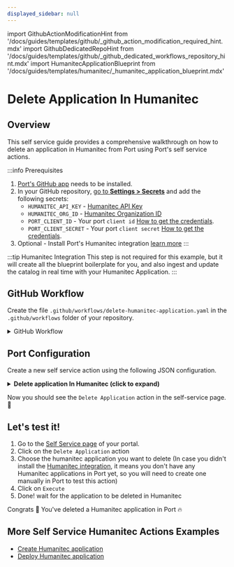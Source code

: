 ```yaml
---
displayed_sidebar: null
---
```


import GithubActionModificationHint from '/docs/guides/templates/github/_github_action_modification_required_hint.mdx'
import GithubDedicatedRepoHint from '/docs/guides/templates/github/_github_dedicated_workflows_repository_hint.mdx'
import HumanitecApplicationBlueprint from '/docs/guides/templates/humanitec/_humanitec_application_blueprint.mdx'

# Delete Application In Humanitec

## Overview
This self service guide provides a comprehensive walkthrough on how to delete an application in Humanitec from Port using Port's self service actions.

:::info Prerequisites
1. [Port's GitHub app](https://github.com/apps/getport-io) needs to be installed.
2. In your GitHub repository, [go to **Settings > Secrets**](https://docs.github.com/en/actions/security-guides/using-secrets-in-github-actions#creating-secrets-for-a-repository) and add the following secrets:
   - `HUMANITEC_API_KEY` - [Humanitec API Key](https://developer.humanitec.com/platform-orchestrator/reference/api-references/#authentication)
   - `HUMANITEC_ORG_ID` - [Humanitec Organization ID](https://developer.humanitec.com/concepts/organizations/)
   - `PORT_CLIENT_ID` - Your port `client id` [How to get the credentials](https://docs.getport.io/build-your-software-catalog/sync-data-to-catalog/api/#find-your-port-credentials).
   - `PORT_CLIENT_SECRET` - Your port `client secret` [How to get the credentials](https://docs.getport.io/build-your-software-catalog/sync-data-to-catalog/api/#find-your-port-credentials).
3. Optional - Install Port's Humanitec integration [learn more](/guides/all/humanitec-integration)
:::

:::tip Humanitec Integration
This step is not required for this example, but it will create all the blueprint boilerplate for you, and also ingest and update the catalog in real time with your Humanitec Application.
:::

<HumanitecApplicationBlueprint/>

## GitHub Workflow

Create the file `.github/workflows/delete-humanitec-application.yaml` in the `.github/workflows` folder of your repository.

<GithubDedicatedRepoHint/>

<details>
<summary>GitHub Workflow</summary>

```yaml showLineNumbers title="delete-humanitec-application.yaml"
name: Delete Humanitec Application
on:
  workflow_dispatch:
    inputs:
      port_context:
        required: true
        description: includes blueprint, run ID, and entity identifier from Port.

jobs:
  delete-application:
    runs-on: ubuntu-latest
    steps:
      - name: Delete Application
        uses: fjogeleit/http-request-action@v1
        with:
          url: 'https://api.humanitec.io/orgs/${{secrets.HUMANITEC_ORG_ID}}/apps/${{fromJson(inputs.port_context).entity}}'
          method: 'DELETE'
          customHeaders: '{"Content-Type": "application/json", "Authorization": "Bearer ${{ secrets.HUMANITEC_API_KEY }}"}'

      - name: Log Delete Application Request Failure 
        if: failure()
        uses: port-labs/port-github-action@v1
        with:
          clientId: ${{ secrets.PORT_CLIENT_ID }}
          clientSecret: ${{ secrets.PORT_CLIENT_SECRET }}
          baseUrl: https://api.getport.io
          operation: PATCH_RUN
          runId: ${{fromJson(inputs.port_context).run_id}}
          logMessage: "Request to delete application failed ..."

      - name: Log Delete Application Request Success
        uses: port-labs/port-github-action@v1
        with:
          clientId: ${{ secrets.PORT_CLIENT_ID }}
          clientSecret: ${{ secrets.PORT_CLIENT_SECRET }}
          baseUrl: https://api.getport.io
          operation: PATCH_RUN
          runId: ${{fromJson(inputs.port_context).run_id}}
          logMessage: |
             Humanitech application has been successfully deleted! ✅
             Deleting entity from port

      - name: Get Port Token
        id: port_access_token
        uses: fjogeleit/http-request-action@v1
        with:
          url: 'https://api.getport.io/v1/auth/access_token'
          method: 'POST'
          customHeaders: '{"Content-Type": "application/json", "accept": "application/json"}'
          data: |
            {
              "clientId": "${{ secrets.PORT_CLIENT_ID }}",
              "clientSecret": "${{ secrets.PORT_CLIENT_SECRET }}"
            }
          
      - name: Delete Application From Port
        uses: fjogeleit/http-request-action@v1
        with:
          url: 'https://api.getport.io/v1/blueprints/${{fromJson(inputs.port_context).blueprint}}/entities/${{fromJson(inputs.port_context).entity}}?delete_dependents=false'
          method: 'DELETE'
          customHeaders: '{"Content-Type": "application/json", "Authorization": "Bearer ${{ fromJson(steps.port_access_token.outputs.response).accessToken }}"}'
  
      - name: Log Delete Application From Port Request Failure 
        if: failure()
        uses: port-labs/port-github-action@v1
        with:
          clientId: ${{ secrets.PORT_CLIENT_ID }}
          clientSecret: ${{ secrets.PORT_CLIENT_SECRET }}
          baseUrl: https://api.getport.io
          operation: PATCH_RUN
          runId: ${{fromJson(inputs.port_context).run_id}}
          logMessage: "Request to delete application failed ..."
          
      - name: Log Delete Application Entity From Port
        uses: port-labs/port-github-action@v1
        with:
          clientId: ${{ secrets.PORT_CLIENT_ID }}
          clientSecret: ${{ secrets.PORT_CLIENT_SECRET }}
          baseUrl: https://api.getport.io
          operation: PATCH_RUN
          runId: ${{fromJson(inputs.port_context).run_id}}
          logMessage: |
              Application has been successfully deleted from port ✅
```

</details>

## Port Configuration

Create a new self service action using the following JSON configuration.

<details>
<summary><b> Delete application In Humanitec (click to expand) </b></summary>

<GithubActionModificationHint/>

```json showLineNumbers
{
  "identifier": "delete_application",
  "title": "Delete Application",
  "icon": "Microservice",
  "description": "Delete an application on humanitec",
  "trigger": {
    "type": "self-service",
    "operation": "DELETE",
    "userInputs": {
      "properties": {},
      "required": [],
      "order": []
    },
    "blueprintIdentifier": "humanitecApplication"
  },
  "invocationMethod": {
    "type": "GITHUB",
    "org": "<GITHUB_ORG>",
    "repo": "<GITHUB_REPO>",
    "workflow": "delete-humanitec-application.yaml",
    "workflowInputs": {
      "port_context": {
        "entity": "{{.entity.identifier}}",
        "blueprint": "{{.action.blueprint}}",
        "run_id": "{{.run.id}}",
        "relations": "{{.entity.relations}}"
      }
    },
    "reportWorkflowStatus": true
  },
  "requiredApproval": false
}
```
</details>

Now you should see the `Delete Application` action in the self-service page. 🎉

## Let's test it!

1. Go to the [Self Service page](https://app.getport.io/self-serve) of your portal.
2. Click on the `Delete Application` action
3. Choose the humanitec application you want to delete (In case you didn't install the [Humanitec integration](/guides/all/humanitec-integration), it means you don't have any Humanitec applications in Port yet, so you will need to create one manually in Port to test this action)
5. Click on `Execute`
6. Done! wait for the application to be deleted in Humanitec

Congrats 🎉 You've deleted a Humanitec application in Port 🔥

## More Self Service Humanitec Actions Examples
- [Create Humanitec application](/guides/all/create-humanitec-application.md)
- [Deploy Humanitec application](/guides/all/deploy-humanitec-application.md)
